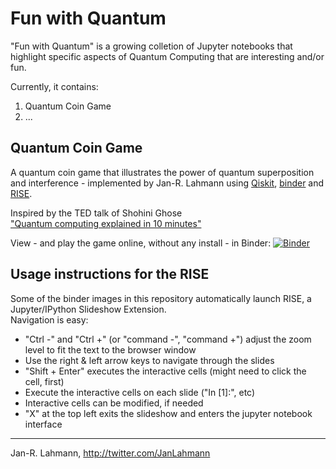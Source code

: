 # Fun with Quantum
"Fun with Quantum" is a growing colletion of Jupyter notebooks that highlight specific aspects of Quantum Computing that are interesting and/or fun.

Currently, it contains:
1. Quantum Coin Game 
1. ...

## Quantum Coin Game 
A quantum coin game that illustrates the power of quantum superposition and interference  - implemented by Jan-R. Lahmann using [Qiskit](https://qiskit.org), [binder](https://mybinder.org) and [RISE](https://rise.readthedocs.io/en/stable/).

Inspired by the TED talk of Shohini Ghose  
["Quantum computing explained in 10 minutes"](https://www.ted.com/talks/shohini_ghose_quantum_computing_explained_in_10_minutes) 

View - and play the game online, without any install - in Binder: [![Binder](https://mybinder.org/badge_logo.svg)](https://mybinder.org/v2/gh/JanLahmann/Quantum-Coin-Game/master?filepath=Quantum-Coin-Game.ipynb)


## Usage instructions for the RISE 

Some of the binder images in this repository automatically launch RISE, a Jupyter/IPython Slideshow Extension.  
Navigation is easy:

* "Ctrl -" and "Ctrl +" (or "command -", "command +") adjust the zoom level to fit the text to the browser window
* Use the right & left arrow keys to navigate through the slides 
* "Shift + Enter" executes the interactive cells (might need to click the cell, first)
* Execute the interactive cells on each slide ("In [1]:", etc)
* Interactive cells can be modified, if needed
* "X" at the top left exits the slideshow and enters the jupyter notebook interface

---
Jan-R. Lahmann, http://twitter.com/JanLahmann
